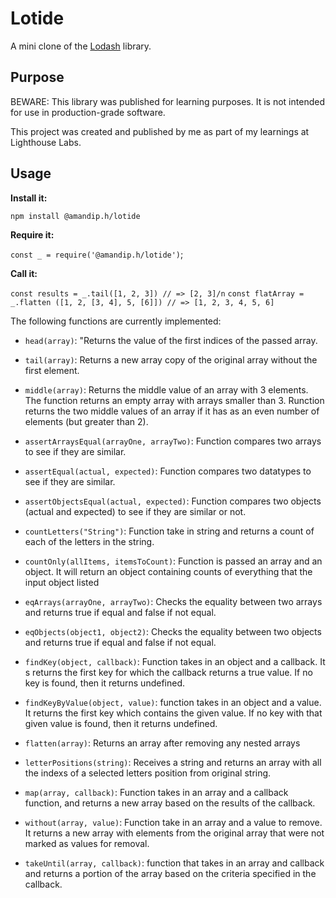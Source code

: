 # Lotide
A mini clone of the [Lodash](https://lodash.com/) library.

## Purpose
BEWARE: This library was published for learning purposes. It is not intended for use in production-grade software.

This project was created and published by me as part of my learnings at Lighthouse Labs.

## Usage
**Install it:**

`npm install @amandip.h/lotide`

**Require it:**

`const _ = require('@amandip.h/lotide')`;

**Call it:**

`const results = _.tail([1, 2, 3]) // => [2, 3]/n`
`const flatArray = _.flatten ([1, 2, [3, 4], 5, [6]]) // => [1, 2, 3, 4, 5, 6]`

The following functions are currently implemented:

* `head(array)`: "Returns the value of the first indices of the passed array.
* `tail(array)`: Returns a new array copy of the original array without the first element.
* `middle(array)`: Returns the middle value of an array with 3 elements. The function returns an empty array with arrays smaller than 3. Runction returns the two middle values of an array if it has as an even number of elements (but greater than 2).

* `assertArraysEqual(arrayOne, arrayTwo)`: Function compares two arrays to see if they are similar.
* `assertEqual(actual, expected)`: Function compares two datatypes to see if they are similar.
* `assertObjectsEqual(actual, expected)`: Function compares two objects (actual and expected) to see if they are similar or not.
* `countLetters("String")`: Function take in string and returns a count of each of the letters in the string.
* `countOnly(allItems, itemsToCount)`: Function is passed an array and an object. It will return an object containing counts of everything that the input object listed
* `eqArrays(arrayOne, arrayTwo)`: Checks the equality between two arrays and returns true if equal and false if not equal.
* `eqObjects(object1, object2)`: Checks the equality between two objects and returns true if equal and false if not equal.
* `findKey(object, callback)`: Function takes in an object and a callback. It s returns the first key for which the callback returns a true value. If no key is found, then it returns undefined.
* `findKeyByValue(object, value)`: function takes in an object and a value. It returns the first key which contains the given value. If no key with that given value is found, then it returns undefined.
* `flatten(array)`: Returns an array after removing any nested arrays
* `letterPositions(string)`: Receives a string and returns an array with all the indexs of a selected letters position from original string.
* `map(array, callback)`: Function takes in an array and a callback function, and returns a new array based on the results of the callback.
* `without(array, value)`: Function take in an array and a value to remove. It returns a new array with elements from the original array that were not marked as values for removal.
* `takeUntil(array, callback)`: function that takes in an array and callback and returns a portion of the array based on the criteria specified in the callback.
